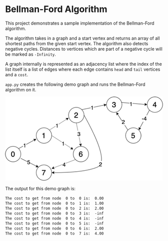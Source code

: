 # Bellman-Ford Algorithm

This project demonstrates a sample implementation of the Bellman-Ford algorithm.

The algorithm takes in a graph and a start vertex and returns an array of all shortest paths from the given start vertex. The algorithm also detects negative cycles. Distances to vertices which are part of a negative cycle will be marked as ``-Infinity``.

A graph internally is represented as an adjacency list where the index of the list itself is a list of edges where each edge contains ``head`` and ``tail`` vertices and a ``cost``.

``app.py`` creates the following demo graph and runs the Bellman-Ford algorithm on it.

![bellman-ford graph](doc/bellman-ford-graph.png) 

The output for this demo graph is:

```
The cost to get from node  0 to  0 is:  0.00
The cost to get from node  0 to  1 is:  1.00
The cost to get from node  0 to  2 is:  2.00
The cost to get from node  0 to  3 is:  -inf
The cost to get from node  0 to  4 is:  -inf
The cost to get from node  0 to  5 is:  -inf
The cost to get from node  0 to  6 is:  2.00
The cost to get from node  0 to  7 is:  4.00
```